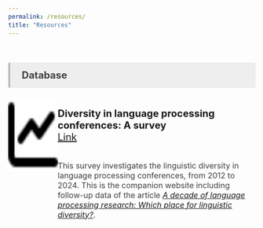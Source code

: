 ```yaml
---
permalink: /resources/
title: "Resources"
---
```


<style>
.item1 { grid-area: Image; }
.item2 { grid-area: Article; }
.item3 { grid-area: Venue; }
.item4 { grid-area: Citation; }

.grid-container {
  display: grid;
  grid-template-areas:
    'Image Article'
    'Image Venue'
    'Image Citation';
  grid-template-columns: 20% auto;
}


</style>
<br>

<p style="background-color:#eeeeee; color: #404040; border-left: solid #bcbcbc 4px; border-radius: 4px; padding:0.7em; font-size:20px"><b> &nbsp;&nbsp;Database</b></p>



<!-- Database Linguistic Diversity -->
<div class="grid-container">
  <div class="item1">
    <img align="left" width="150" height="150" src="./../images/chart-line.png" style="padding-right: 10px"/>
  </div>
  <div class="item2">
  <p style="font-size:20px;"><strong>Diversity in language processing conferences: A survey <br></strong><a href = "https://aymeric-collart.shinyapps.io/shinyapps_langconfdata_dashboard/" target = "_blank">Link</a></p>
  </div>
  <div class="item3">
<p style="font-size:16px; color: #404040">This survey investigates the linguistic diversity in language processing conferences, from 2012 to 2024. This is the companion website including follow-up data of the article <a href = "https://doi.org/10.5070/G60111432" target = "_blank"><i>A decade of language processing research: Which place for linguistic diversity?</i></a>.</p>
  </div>
</div>
